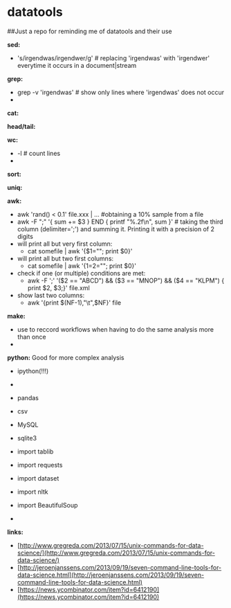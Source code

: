 datatools
=========

##Just a repo for reminding me of datatools and their use


**sed:**
  * 's/irgendwas/irgendwer/g' # replacing 'irgendwas' with 'irgendwer' everytime it occurs in a document|stream

**grep:**
  * grep -v 'irgendwas' # show only lines where 'irgendwas' does not occur
  * 

**cat:**

**head/tail:**

**wc:**
 * -l # count lines
 * 
 
**sort:**

**uniq:**

**awk:**
  * awk 'rand() < 0.1' file.xxx | ... #obtaining a 10% sample from a file
  * awk -F ";" '{ sum += $3 } END { printf "%.2f\n", sum }' # taking the third column (delimiter=';') and summing it. Printing it with a precision of 2 digits
  * will print all but very first column:
    + cat somefile | awk '{$1=""; print $0}'    
  * will print all but two first columns:
    + cat somefile | awk '{$1=$2=""; print $0}'
  * check if one (or multiple) conditions are met:
    + awk -F ';' '($2 == "ABCD") && ($3 == "MNOP") && ($4 == "KLPM") { print $2, $3;}'  file.xml
  * show last two columns:
    + awk '{print $(NF-1),"\t",$NF}' file
  
**make:**
  * use to reccord workflows when having to do the same analysis more than once
  * 
  
**python:**
  Good for more complex analysis
  * ipython(!!!)
  * 
  
  * pandas
  * csv
  * MySQL
  * sqlite3
  * import tablib
  * import requests
  * import dataset
  * import nltk
  * import BeautifulSoup
  * 
  
**links:**
 * [http://www.gregreda.com/2013/07/15/unix-commands-for-data-science/](http://www.gregreda.com/2013/07/15/unix-commands-for-data-science/)
 * [http://jeroenjanssens.com/2013/09/19/seven-command-line-tools-for-data-science.html](http://jeroenjanssens.com/2013/09/19/seven-command-line-tools-for-data-science.html)
 * [https://news.ycombinator.com/item?id=6412190](https://news.ycombinator.com/item?id=6412190)
